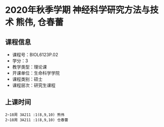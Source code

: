 # 2020年秋季学期 神经科学研究方法与技术 熊伟, 仓春蕾






## 课程信息

- 课程号：BIOL6123P.02
- 学分：3
- 教学类型：理论课
- 开课单位：生命科学学院
- 课程类别：硕士
- 课程层次：研究生课程

## 上课时间

```
2~18周 3A211 :1(8,9,10) 熊伟
2~18周 3A211 :1(8,9,10) 仓春蕾
```

